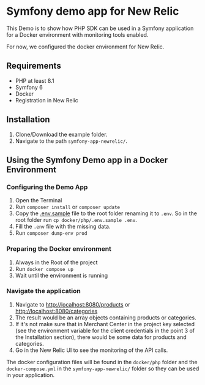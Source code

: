# Symfony demo app for New Relic

This Demo is to show how PHP SDK can be used in a Symfony application for a Docker environment with monitoring tools enabled.

For now, we configured the docker environment for New Relic.

## Requirements

- PHP at least 8.1
- Symfony 6 
- Docker
- Registration in New Relic

## Installation

1. Clone/Download the example folder.
2. Navigate to the path `symfony-app-newrelic/`.

## Using the Symfony Demo app in a Docker Environment

### Configuring the Demo App

1. Open the Terminal
2. Run `composer install` or `composer update`
3. Copy the [.env.sample](docker/php/.env.sample) file to the root folder renaming it to `.env`. So in the root folder run `cp docker/php/.env.sample .env`.
4. Fill the `.env` file with the missing data.
5. Run `composer dump-env prod`

### Preparing the Docker environment

1. Always in the Root of the project 
2. Run `docker compose up`
3. Wait until the environment is running

### Navigate the application

1. Navigate to [http://localhost:8080/products](http://localhost:8080/products) or [http://localhost:8080/categories](http://localhost:8080/categories)
2. The result would be an array objects containing products or categories.
3. If it's not make sure that in Merchant Center in the project key selected (see the environment variable for the client credentials in the point 3 of the Installation section), there would be some data for products and categories.
4. Go in the New Relic UI to see the monitoring of the API calls.

The docker configuration files will be found in the `docker/php` folder and the `docker-compose.yml` in the `symfony-app-newrelic/` folder so they can be used in your application.
